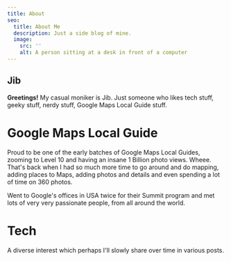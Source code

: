 ```yaml
---
title: About
seo:
  title: About Me
  description: Just a side blog of mine.
  image:
    src: ''
    alt: A person sitting at a desk in front of a computer
---
```



## Jib

**Greetings!** My casual moniker is Jib. Just someone who likes tech stuff, geeky stuff, nerdy stuff, Google Maps Local Guide stuff. 


# Google Maps Local Guide

Proud to be one of the early batches of Google Maps Local Guides, zooming to Level 10 and having an insane 1 Billion photo views. Wheee. That's back when I had so much more time to go around and do mapping, adding places to Maps, adding photos and details and even spending a lot of time on 360 photos. 

Went to Google's offices in USA twice for their Summit program and met lots of very very passionate people, from all around the world.

# Tech

A diverse interest which perhaps I'll slowly share over time in various posts.
